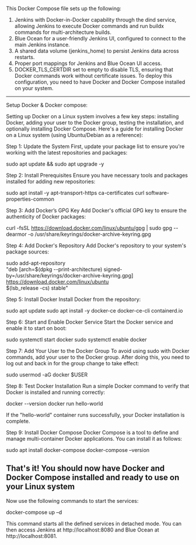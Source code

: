 This Docker Compose file sets up the following:

1. Jenkins with Docker-in-Docker capability through the dind service, allowing Jenkins to execute Docker commands and run buildx commands for multi-architecture builds.
2. Blue Ocean for a user-friendly Jenkins UI, configured to connect to the main Jenkins instance.
3. A shared data volume (jenkins_home) to persist Jenkins data across restarts.
4. Proper port mappings for Jenkins and Blue Ocean UI access.
5. DOCKER_TLS_CERTDIR set to empty to disable TLS, ensuring that Docker commands work without certificate issues.
To deploy this configuration, you need to have Docker and Docker Compose installed on your system.

------------------------------------------------------------------------------------------------

Setup Docker & Docker compose:

Setting up Docker on a Linux system involves a few key steps: installing Docker, adding your user to the Docker group, testing the installation, and optionally installing Docker Compose. Here's a guide for installing Docker on a Linux system (using Ubuntu/Debian as a reference):

Step 1: Update the System
First, update your package list to ensure you're working with the latest repositories and packages:

sudo apt update && sudo apt upgrade -y

Step 2: Install Prerequisites
Ensure you have necessary tools and packages installed for adding new repositories:

sudo apt install -y apt-transport-https ca-certificates curl software-properties-common

Step 3: Add Docker’s GPG Key
Add Docker's official GPG key to ensure the authenticity of Docker packages:

curl -fsSL https://download.docker.com/linux/ubuntu/gpg | sudo gpg --dearmor -o /usr/share/keyrings/docker-archive-keyring.gpg

Step 4: Add Docker's Repository
Add Docker's repository to your system's package sources:

sudo add-apt-repository \
   "deb [arch=$(dpkg --print-architecture) signed-by=/usr/share/keyrings/docker-archive-keyring.gpg] https://download.docker.com/linux/ubuntu \
   $(lsb_release -cs) stable"

Step 5: Install Docker
Install Docker from the repository:

sudo apt update
sudo apt install -y docker-ce docker-ce-cli containerd.io

Step 6: Start and Enable Docker Service
Start the Docker service and enable it to start on boot:

sudo systemctl start docker
sudo systemctl enable docker

Step 7: Add Your User to the Docker Group
To avoid using sudo with Docker commands, add your user to the Docker group. After doing this, you need to log out and back in for the group change to take effect:

sudo usermod -aG docker $USER

Step 8: Test Docker Installation
Run a simple Docker command to verify that Docker is installed and running correctly:

docker --version
docker run hello-world

If the "hello-world" container runs successfully, your Docker installation is complete.

Step 9: Install Docker Compose
Docker Compose is a tool to define and manage multi-container Docker applications. You can install it as follows:

sudo apt install docker-compose
docker-compose –version

That's it! You should now have Docker  and  Docker Compose  installed and ready to use on your Linux system
------------------------------------------------------------------------
Now use the following commands to start the services:

docker-compose up –d

This command starts all the defined services in detached mode. You can then access Jenkins at http://localhost:8080 and Blue Ocean at http://localhost:8081.





